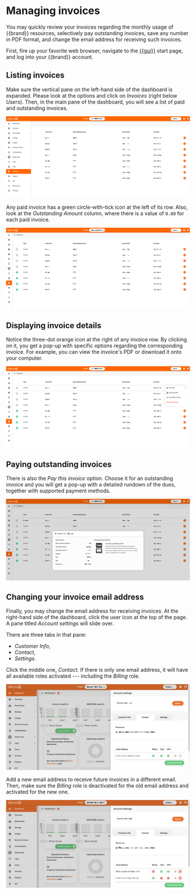 # Managing invoices

You may quickly review your invoices regarding the monthly usage of 
{{brand}} resources, selectively pay outstanding invoices, save any 
number in PDF format, and change the email address for receiving such 
invoices.

First, fire up your favorite web browser, navigate to the 
[{{gui}}](https://{{gui_domain}}) start page, and log into your 
{{brand}} account.

## Listing invoices

Make sure the vertical pane on the left-hand side of the dashboard is 
expanded. Please look at the options and click on _Invoices_ (right 
below _Users_). Then, in the main pane of the dashboard, you will see a 
list of paid and outstanding invoices.

![All invoices](assets/mgmnt-inv/shot-01.png)

Any paid invoice has a green circle-with-tick icon at the left of its 
row. Also, look at the _Outstanding Amount_ column, where there is a 
value of `0.00` for each paid invoice.

![Paid invoices](assets/mgmnt-inv/shot-02.png)

## Displaying invoice details

Notice the three-dot orange icon at the right of any invoice row. By 
clicking on it, you get a pop-up with specific options regarding the 
corresponding invoice. For example, you can view the invoice's PDF or 
download it onto your computer.

![Options regarding selected invoice](assets/mgmnt-inv/shot-03.png)

## Paying outstanding invoices

There is also the _Pay this invoice_ option. Choose it for an 
outstanding invoice and you will get a pop-up with a detailed rundown 
of the dues, together with supported payment methods.

![Payment options](assets/mgmnt-inv/shot-04.png)

## Changing your invoice email address

Finally, you may change the email address for receiving invoices. At 
the right-hand side of the dashboard, click the user icon at the top
of the page. A pane titled _Account settings_ will slide over.

There are three tabs in that pane:

* _Customer Info_,
* _Contact_,
* _Settings_. 

Click the middle one, _Contact_. If there is only one email address, it 
will have all available roles activated --- including the _Billing_ 
role.

![Contact info](assets/mgmnt-inv/shot-05.png)

Add a new email address to receive future invoices in a different email.
Then, make sure the _Billing_ role is deactivated for the old email
address and activated for the new one.

![New email address for getting billing info](assets/mgmnt-inv/shot-06.png)
